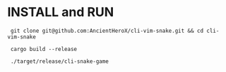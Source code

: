 # INSTALL and RUN
     git clone git@github.com:AncientHeroX/cli-vim-snake.git && cd cli-vim-snake

     cargo build --release

     ./target/release/cli-snake-game
